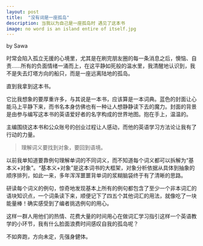```yaml
---
layout: post
title:  "没有词是一座孤岛"
description: 当我以为自己是一座孤岛时 遇见了这本书
image: no word is an island entire of itself.jpg
---
```


by Sawa

时常会陷入孤立无援的心境里，尤其是在刷完朋友圈的每一条消息之后，懊恼、自责……所有的负面情绪一涌而上，在这平静如死般的温水里，我清醒地认识到，我不是失去灯塔方向的船只，而是一座远离陆地的孤岛。

直到我拿到这本书。

它比我想象的要厚重许多，与其说是一本书，应该算是一本词典。蓝色的封面让心能马上平静下来，而书名本身仿佛也有一种让人想静静读下去的魔力。封面的背景是由参与编写这本书的英语爱好者的名字构成的世界地图。抱在手上，温温的。

主编围绕这本书和公众账号的创业过程让人感动，而他的英语学习方法论让我有了行动的力量。

>理解词义要找到对象，要回到语境。

以前我单知道要靠例句理解单词的不同词义，而不知道每个词义都可以拆解为“基本义+对象”。“基本义+对象”是这本词书的大框架，对象分析依据从具体到抽象的顺序排列，如此一来，多年浑浑噩噩背单词的浆糊脑袋终于有了清晰的思路。

研读每个词义的例句，惊奇地发现基本上所有的例句都包含了至少一个非本词汇的语块知识点，一个词条读下来，顺便记下了四五个其他词汇的用法，就像吃了一块能量棒！确实感受到了编者挑选例句的用心。

这样一群人用他们的热情、花费大量的时间用心在做词汇学习指引这样一个英语教学的小环节，我有什么脸面浪费时间感叹自我的孤岛呢？

不如奔跑，方向未定，先强身健体。
